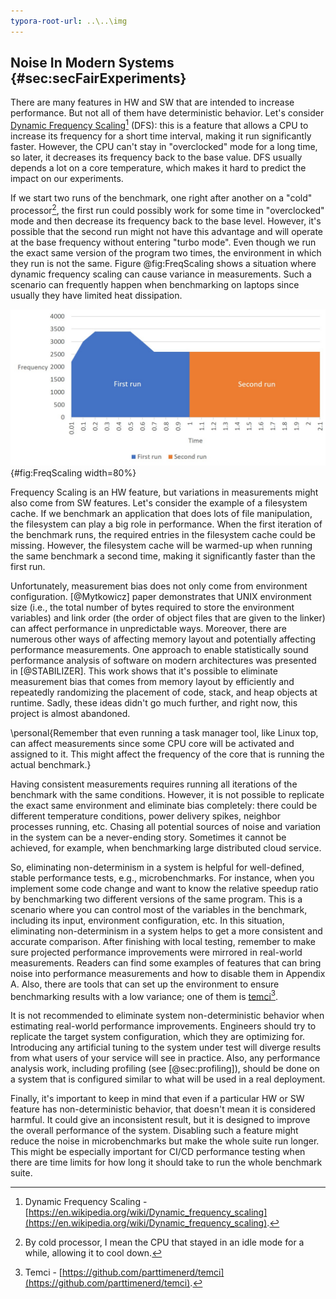 ```yaml
---
typora-root-url: ..\..\img
---
```


## Noise In Modern Systems {#sec:secFairExperiments}

There are many features in HW and SW that are intended to increase performance. But not all of them have deterministic behavior. Let's consider [Dynamic Frequency Scaling](https://en.wikipedia.org/wiki/Dynamic_frequency_scaling)[^11] (DFS): this is a feature that allows a CPU to increase its frequency for a short time interval, making it run significantly faster. However, the CPU can't stay in "overclocked" mode for a long time, so later, it decreases its frequency back to the base value. DFS usually depends a lot on a core temperature, which makes it hard to predict the impact on our experiments.

If we start two runs of the benchmark, one right after another on a "cold" processor[^1], the first run could possibly work for some time in "overclocked" mode and then decrease its frequency back to the base level. However, it's possible that the second run might not have this advantage and will operate at the base frequency without entering "turbo mode". Even though we run the exact same version of the program two times, the environment in which they run is not the same. Figure @fig:FreqScaling shows a situation where dynamic frequency scaling can cause variance in measurements. Such a scenario can frequently happen when benchmarking on laptops since usually they have limited heat dissipation.

![Variance in measurements caused by frequency scaling.](../../img/1/FreqScaling.jpg){#fig:FreqScaling width=80%}

Frequency Scaling is an HW feature, but variations in measurements might also come from SW features. Let's consider the example of a filesystem cache. If we benchmark an application that does lots of file manipulation, the filesystem can play a big role in performance. When the first iteration of the benchmark runs, the required entries in the filesystem cache could be missing. However, the filesystem cache will be warmed-up when running the same benchmark a second time, making it significantly faster than the first run.

Unfortunately, measurement bias does not only come from environment configuration. [@Mytkowicz] paper demonstrates that UNIX environment size (i.e., the total number of bytes required to store the environment variables) and link order (the order of object files that are given to the linker) can affect performance in unpredictable ways. Moreover, there are numerous other ways of affecting memory layout and potentially affecting performance measurements. One approach to enable statistically sound performance analysis of software on modern architectures was presented in [@STABILIZER]. This work shows that it's possible to eliminate measurement bias that comes from memory layout by efficiently and repeatedly randomizing the placement of code, stack, and heap objects at runtime. Sadly, these ideas didn't go much further, and right now, this project is almost abandoned.

\personal{Remember that even running a task manager tool, like Linux top, can affect measurements since some CPU core will be activated and assigned to it. This might affect the frequency of the core that is running the actual benchmark.}

Having consistent measurements requires running all iterations of the benchmark with the same conditions. However, it is not possible to replicate the exact same environment and eliminate bias completely: there could be different temperature conditions, power delivery spikes, neighbor processes running, etc. Chasing all potential sources of noise and variation in the system can be a never-ending story. Sometimes it cannot be achieved, for example, when benchmarking large distributed cloud service.

So, eliminating non-determinism in a system is helpful for well-defined, stable performance tests, e.g., microbenchmarks. For instance, when you implement some code change and want to know the relative speedup ratio by benchmarking two different versions of the same program. This is a scenario where you can control most of the variables in the benchmark, including its input, environment configuration, etc. In this situation, eliminating non-determinism in a system helps to get a more consistent and accurate comparison. After finishing with local testing, remember to make sure projected performance improvements were mirrored in real-world measurements. Readers can find some examples of features that can bring noise into performance measurements and how to disable them in Appendix A. Also, there are tools that can set up the environment to ensure benchmarking results with a low variance; one of them is [temci](https://github.com/parttimenerd/temci)[^14].

It is not recommended to eliminate system non-deterministic behavior when estimating real-world performance improvements. Engineers should try to replicate the target system configuration, which they are optimizing for. Introducing any artificial tuning to the system under test will diverge results from what users of your service will see in practice. Also, any performance analysis work, including profiling (see [@sec:profiling]), should be done on a system that is configured similar to what will be used in a real deployment.

Finally, it's important to keep in mind that even if a particular HW or SW feature has non-deterministic behavior, that doesn't mean it is considered harmful. It could give an inconsistent result, but it is designed to improve the overall performance of the system. Disabling such a feature might reduce the noise in microbenchmarks but make the whole suite run longer. This might be especially important for CI/CD performance testing when there are time limits for how long it should take to run the whole benchmark suite.

[^1]: By cold processor, I mean the CPU that stayed in an idle mode for a while, allowing it to cool down. 
[^11]: Dynamic Frequency Scaling - [https://en.wikipedia.org/wiki/Dynamic_frequency_scaling](https://en.wikipedia.org/wiki/Dynamic_frequency_scaling).
[^12]: Standard deviation - [https://en.wikipedia.org/wiki/Standard_deviation](https://en.wikipedia.org/wiki/Standard_deviation).
[^14]: Temci - [https://github.com/parttimenerd/temci](https://github.com/parttimenerd/temci).
